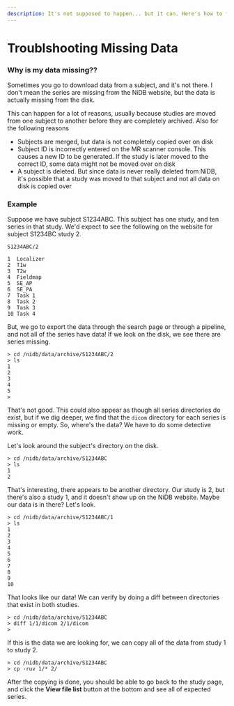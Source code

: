 ```yaml
---
description: It's not supposed to happen... but it can. Here's how to fix it.
---
```


# Troublshooting Missing Data

### Why is my data missing??

Sometimes you go to download data from a subject, and it's not there. I don't mean the series are missing from the NiDB website, but the data is actually missing from the disk.

This can happen for a lot of reasons, usually because studies are moved from one subject to another before they are completely archived. Also for the following reasons

* Subjects are merged, but data is not completely copied over on disk
* Subject ID is incorrectly entered on the MR scanner console. This causes a new ID to be generated. If the study is later moved to the correct ID, some data might not be moved over on disk
* A subject is deleted. But since data is never really deleted from NiDB, it's possible that a study was moved to that subject and not all data on disk is copied over

### Example

Suppose we have subject S1234ABC. This subject has one study, and ten series in that study. We'd expect to see the following on the website for subject S1234BC study 2.

```
S1234ABC/2

1  Localizer
2  T1w
3  T2w
4  Fieldmap
5  SE_AP
6  SE_PA
7  Task 1
8  Task 2
9  Task 3
10 Task 4
```

But, we go to export the data through the search page or through a pipeline, and not all of the series have data! If we look on the disk, we see there are series missing.

```
> cd /nidb/data/archive/S1234ABC/2
> ls
1
2
3
4
5
>
```

That's not good. This could also appear as though all series directories do exist, but if we dig deeper, we find that the `dicom` directory for each series is missing or empty. So, where's the data? We have to do some detective work.

Let's look around the subject's directory on the disk.

```
> cd /nidb/data/archive/S1234ABC
> ls
1
2
```

That's interesting, there appears to be another directory. Our study is 2, but there's also a study 1, and it doesn't show up on the NiDB website. Maybe our data is in there? Let's look.

```
> cd /nidb/data/archive/S1234ABC/1
> ls
1
2
3
4
5
6
7
8
9
10
```

That looks like our data! We can verify by doing a diff between directories that exist in both studies.

```
> cd /nidb/data/archive/S1234ABC
> diff 1/1/dicom 2/1/dicom
>
```

If this is the data we are looking for, we can copy all of the data from study 1 to study 2.

```
> cd /nidb/data/archive/S1234ABC
> cp -ruv 1/* 2/
```

After the copying is done, you should be able to go back to the study page, and click the **View file list** button at the bottom and see all of expected series.
